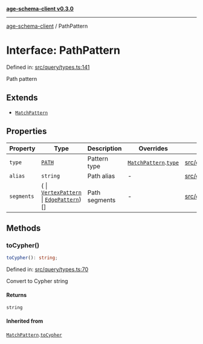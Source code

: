 [**age-schema-client v0.3.0**](../index.md)

***

[age-schema-client](/ageSchemaClient/api-generated/index.md) / PathPattern

# Interface: PathPattern

Defined in: [src/query/types.ts:141](https://github.com/standardbeagle/ageSchemaClient/blob/main/src/query/types.ts#L141)

Path pattern

## Extends

- [`MatchPattern`](/ageSchemaClient/api-generated/interfaces/MatchPattern.md)

## Properties

| Property | Type | Description | Overrides | Defined in |
| ------ | ------ | ------ | ------ | ------ |
| <a id="type"></a> `type` | [`PATH`](/ageSchemaClient/api-generated/enumerations/MatchPatternType.md#path) | Pattern type | [`MatchPattern`](/ageSchemaClient/api-generated/interfaces/MatchPattern.md).[`type`](/ageSchemaClient/api-generated/interfaces/MatchPattern.md#type) | [src/query/types.ts:145](https://github.com/standardbeagle/ageSchemaClient/blob/main/src/query/types.ts#L145) |
| <a id="alias"></a> `alias` | `string` | Path alias | - | [src/query/types.ts:150](https://github.com/standardbeagle/ageSchemaClient/blob/main/src/query/types.ts#L150) |
| <a id="segments"></a> `segments` | ( \| [`VertexPattern`](/ageSchemaClient/api-generated/interfaces/VertexPattern.md) \| [`EdgePattern`](/ageSchemaClient/api-generated/interfaces/EdgePattern.md))[] | Path segments | - | [src/query/types.ts:155](https://github.com/standardbeagle/ageSchemaClient/blob/main/src/query/types.ts#L155) |

## Methods

### toCypher()

```ts
toCypher(): string;
```

Defined in: [src/query/types.ts:70](https://github.com/standardbeagle/ageSchemaClient/blob/main/src/query/types.ts#L70)

Convert to Cypher string

#### Returns

`string`

#### Inherited from

[`MatchPattern`](/ageSchemaClient/api-generated/interfaces/MatchPattern.md).[`toCypher`](/ageSchemaClient/api-generated/interfaces/MatchPattern.md#tocypher)
